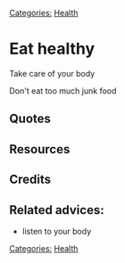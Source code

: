 [Categories:](../Categories/index.md) [Health](../Categories/Health.md)
# Eat healthy

Take care of your body

Don't eat too much junk food

## Quotes

## Resources

## Credits

## Related advices:

- listen to your body

[Categories:](../Categories/index.md) [Health](../Categories/Health.md)